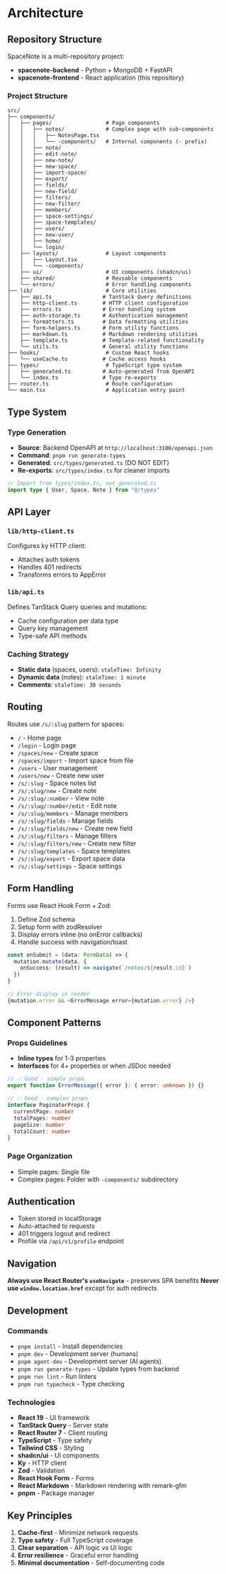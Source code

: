 # Architecture

## Repository Structure

SpaceNote is a multi-repository project:

- **spacenote-backend** - Python + MongoDB + FastAPI
- **spacenote-frontend** - React application (this repository)

### Project Structure

```
src/
├── components/
│   ├── pages/                 # Page components
│   │   ├── notes/             # Complex page with sub-components
│   │   │   ├── NotesPage.tsx
│   │   │   └── -components/   # Internal components (- prefix)
│   │   ├── note/
│   │   ├── edit-note/
│   │   ├── new-note/
│   │   ├── new-space/
│   │   ├── import-space/
│   │   ├── export/
│   │   ├── fields/
│   │   ├── new-field/
│   │   ├── filters/
│   │   ├── new-filter/
│   │   ├── members/
│   │   ├── space-settings/
│   │   ├── space-templates/
│   │   ├── users/
│   │   ├── new-user/
│   │   ├── home/
│   │   └── login/
│   ├── layouts/               # Layout components
│   │   ├── Layout.tsx
│   │   └── -components/
│   ├── ui/                    # UI components (shadcn/ui)
│   ├── shared/                # Reusable components
│   └── errors/                # Error handling components
├── lib/                       # Core utilities
│   ├── api.ts                # TanStack Query definitions
│   ├── http-client.ts        # HTTP client configuration
│   ├── errors.ts             # Error handling system
│   ├── auth-storage.ts       # Authentication management
│   ├── formatters.ts         # Data formatting utilities
│   ├── form-helpers.ts       # Form utility functions
│   ├── markdown.ts           # Markdown rendering utilities
│   ├── template.ts           # Template-related functionality
│   └── utils.ts              # General utility functions
├── hooks/                     # Custom React hooks
│   └── useCache.ts           # Cache access hooks
├── types/                     # TypeScript type system
│   ├── generated.ts          # Auto-generated from OpenAPI
│   └── index.ts              # Type re-exports
├── router.ts                  # Route configuration
└── main.tsx                   # Application entry point
```

## Type System

### Type Generation

- **Source**: Backend OpenAPI at `http://localhost:3100/openapi.json`
- **Command**: `pnpm run generate-types`
- **Generated**: `src/types/generated.ts` (DO NOT EDIT)
- **Re-exports**: `src/types/index.ts` for cleaner imports

```typescript
// Import from types/index.ts, not generated.ts
import type { User, Space, Note } from "@/types"
```

## API Layer

### `lib/http-client.ts`

Configures ky HTTP client:

- Attaches auth tokens
- Handles 401 redirects
- Transforms errors to AppError

### `lib/api.ts`

Defines TanStack Query queries and mutations:

- Cache configuration per data type
- Query key management
- Type-safe API methods

### Caching Strategy

- **Static data** (spaces, users): `staleTime: Infinity`
- **Dynamic data** (notes): `staleTime: 1 minute`
- **Comments**: `staleTime: 30 seconds`

## Routing

Routes use `/s/:slug` pattern for spaces:

- `/` - Home page
- `/login` - Login page
- `/spaces/new` - Create space
- `/spaces/import` - Import space from file
- `/users` - User management
- `/users/new` - Create new user
- `/s/:slug` - Space notes list
- `/s/:slug/new` - Create note
- `/s/:slug/:number` - View note
- `/s/:slug/:number/edit` - Edit note
- `/s/:slug/members` - Manage members
- `/s/:slug/fields` - Manage fields
- `/s/:slug/fields/new` - Create new field
- `/s/:slug/filters` - Manage filters
- `/s/:slug/filters/new` - Create new filter
- `/s/:slug/templates` - Space templates
- `/s/:slug/export` - Export space data
- `/s/:slug/settings` - Space settings

## Form Handling

Forms use React Hook Form + Zod:

1. Define Zod schema
2. Setup form with zodResolver
3. Display errors inline (no onError callbacks)
4. Handle success with navigation/toast

```typescript
const onSubmit = (data: FormData) => {
  mutation.mutate(data, {
    onSuccess: (result) => navigate(`/notes/${result.id}`)
  })
}

// Error display in render
{mutation.error && <ErrorMessage error={mutation.error} />}
```

## Component Patterns

### Props Guidelines

- **Inline types** for 1-3 properties
- **Interfaces** for 4+ properties or when JSDoc needed

```typescript
// ✅ Good - simple props
export function ErrorMessage({ error }: { error: unknown }) {}

// ✅ Good - complex props
interface PaginatorProps {
  currentPage: number
  totalPages: number
  pageSize: number
  totalCount: number
}
```

### Page Organization

- Simple pages: Single file
- Complex pages: Folder with `-components/` subdirectory

## Authentication

- Token stored in localStorage
- Auto-attached to requests
- 401 triggers logout and redirect
- Profile via `/api/v1/profile` endpoint

## Navigation

**Always use React Router's `useNavigate`** - preserves SPA benefits
**Never use `window.location.href`** except for auth redirects

## Development

### Commands

- `pnpm install` - Install dependencies
- `pnpm dev` - Development server (humans)
- `pnpm agent-dev` - Development server (AI agents)
- `pnpm run generate-types` - Update types from backend
- `pnpm run lint` - Run linters
- `pnpm run typecheck` - Type checking

### Technologies

- **React 19** - UI framework
- **TanStack Query** - Server state
- **React Router 7** - Client routing
- **TypeScript** - Type safety
- **Tailwind CSS** - Styling
- **shadcn/ui** - UI components
- **Ky** - HTTP client
- **Zod** - Validation
- **React Hook Form** - Forms
- **React Markdown** - Markdown rendering with remark-gfm
- **pnpm** - Package manager

## Key Principles

1. **Cache-first** - Minimize network requests
2. **Type safety** - Full TypeScript coverage
3. **Clear separation** - API logic vs UI logic
4. **Error resilience** - Graceful error handling
5. **Minimal documentation** - Self-documenting code
